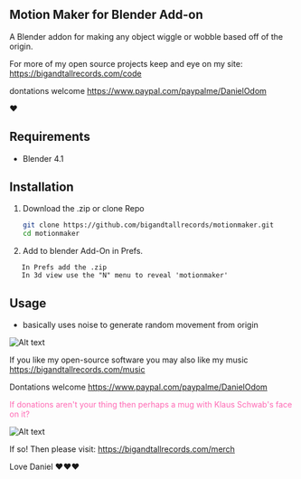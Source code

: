 ## Motion Maker for Blender Add-on

A Blender addon for making any object wiggle or wobble based off of the origin.

For more of my open source projects keep and eye on my site: 
https://bigandtallrecords.com/code

dontations welcome
 https://www.paypal.com/paypalme/DanielOdom

❤️

## Requirements

- Blender 4.1

## Installation

1. Download the .zip or clone Repo
   ```bash
   git clone https://github.com/bigandtallrecords/motionmaker.git
   cd motionmaker
   ```
2. Add to blender Add-On in Prefs.
````
   In Prefs add the .zip
   In 3d view use the "N" menu to reveal 'motionmaker'
   ``````
 ## Usage
 - basically uses noise to generate random movement from origin

 ![Alt text](images/youtube.png)

 If you like my open-source software you may also like my music
 https://bigandtallrecords.com/music

 Dontations welcome
 https://www.paypal.com/paypalme/DanielOdom

<span style="color: #ff69b4;">If donations aren't your thing then perhaps a mug with Klaus Schwab's face on it?</span>

 ![Alt text](images/merch-1.png)

If so! Then please visit: https://bigandtallrecords.com/merch

Love
Daniel 
❤️❤️❤️

